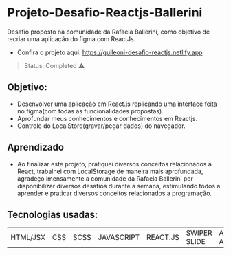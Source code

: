 # Projeto-Desafio-Reactjs-Ballerini
Desafio proposto na comunidade da Rafaela Ballerini, como objetivo de recriar uma aplicação do figma com ReactJs.
+ Confira o projeto aqui: https://guileoni-desafio-reactjs.netlify.app
> Status: Completed ⚠️

## Objetivo:
+ Desenvolver uma aplicação em React.js replicando uma interface feita no figma(com todas as funcionalidades propostas).
+ Aprofundar meus conhecimentos e conhecimentos em Reactjs.
+ Controle do LocalStore(gravar/pegar dados) do navegador.

## Aprendizado
+ Ao finalizar este projeto, pratiquei diversos conceitos relacionados a React, trabalhei com LocalStorage de maneira mais aprofundada,
agradeço imensamente a comunidade da Rafaela Ballerini por disponibilizar diversos desafios durante a semana, estimulando todos a aprender e
praticar diversos conceitos relacionados a programação.
## Tecnologias usadas:

<table>
  <tr>
    <td>HTML/JSX</td>
    <td>CSS</td>
    <td>SCSS</td>
    <td>JAVASCRIPT</td>
    <td>REACT.JS</td>
    <td>SWIPER SLIDE</td>
    <td>AOS ANIMATE</td>
  </tr>
</table>
